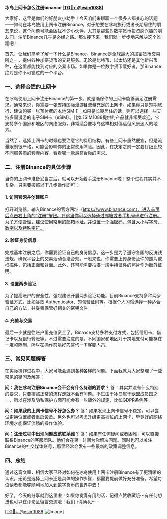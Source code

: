 **冰岛上网卡怎么注册binance [[TG💪+ @esim1088](https://t.me/s/esim1088)]**

大家好，这里是你们的好朋友小助手！今天咱们来聊聊一个很多人都关心的话题——如何在冰岛使用上网卡注册Binance。对于想要在冰岛旅行或者长期居住的朋友来说，这个问题可能会困扰不少小伙伴。尤其是那些对数字货币投资感兴趣的朋友们，注册Binance几乎是必经之路。那么接下来，我们就一步步地来解决这个难题吧！

首先，让我们简单了解一下什么是Binance。Binance是全球最大的加密货币交易所之一，提供各种加密货币的交易服务。无论是比特币、以太坊还是其他新兴币种，在这里都能找到对应的交易市场。如果你是一位数字货币爱好者，那Binance绝对是你不可错过的一个平台。

### 一、选择合适的上网卡

在冰岛使用上网卡注册Binance的第一步，就是确保你的上网卡能够满足注册需求。通常来说，你需要一张支持国际漫游且流量充足的上网卡。如果你只是短期旅行，建议购买一张预付费的本地SIM卡；如果是长期居住的话，则可以选择一些支持多国漫游的电子SIM卡（eSIM）。比如ESIM1088提供的产品就非常受欢迎，它支持多个国家和地区的网络服务，非常适合像冰岛这样相对偏远但风景迷人的地方。

当然了，选择上网卡的时候也要注意它的费用结构。有些上网卡虽然便宜，但是流量限制很严格，可能会影响你的正常使用体验。因此，在决定之前一定要仔细比较不同服务商的套餐内容，看看哪一款最符合你的需求。

### 二、注册Binance的具体步骤

当你的上网卡准备妥当之后，就可以开始着手注册Binance啦！整个过程其实并不复杂，只需要按照以下几步操作即可：

#### 1. 访问官网并创建账户

打开浏览器，输入Binance的官方网址（https://www.binance.com），进入首页后点击右上角的“注册”按钮。在这里你可以选择通过邮箱或者手机号码进行注册。为了方便管理，建议使用常用的邮箱地址，并设置一个强密码，包含大小写字母、数字以及特殊字符。

#### 2. 验证身份信息

完成基本注册之后，你需要验证自己的身份信息。这一步是为了遵守各国的反洗钱法规，确保平台上的交易活动合法合规。一般来说，你需要上传身份证件的照片或扫描件，包括正面和背面。此外，还可能需要拍摄一段手持证件的照片作为额外证明。

#### 3. 设置两步验证

为了提高账户的安全性，强烈建议开启两步验证功能。目前Binance支持多种两步验证方式，比如谷歌 Authenticator、短信验证码等。根据个人习惯选择一种适合自己的方法，并妥善保管好相关的密钥文件。

#### 4. 充值与交易

最后一步就是往账户里充值资金了。Binance支持多种支付方式，包括信用卡、借记卡以及银行转账等。不过需要注意的是，不同国家和地区对于跨境支付可能存在一定的限制，所以在操作前最好先咨询一下客服人员。

### 三、常见问题解答

在实际操作过程中，大家可能会遇到各种各样的问题。下面我就为大家整理了一些常见的疑问及解答：

**问：我在冰岛注册Binance会不会有什么特别的要求？**
答：其实并没有什么特别的要求，只要按照正常的流程走就不会有问题。不过由于冰岛属于欧盟成员国之一，所以在涉及隐私保护方面可能会有一些额外的规定，比如GDPR条例等。

**问：如果我的上网卡信号不好怎么办？**
答：如果发现上网卡信号不稳定，可以尝试更换位置或者重启设备。另外也可以考虑升级更高档位的上网卡，毕竟好的网络环境才能保证流畅的操作体验。

**问：注册过程中出现问题应该联系谁？**
答：如果有任何疑问或者困难，可以直接联系Binance的客服团队。他们会在第一时间为你解决问题。同时也可以关注Binance的社交媒体账号，那里经常会发布一些最新的政策调整信息。

### 四、总结

通过这篇文章，相信大家已经对如何在冰岛使用上网卡注册Binance有了更清晰的认识。无论是选择上网卡还是具体的操作步骤，都需要提前做好充分准备。希望每位读者都能够顺利地加入到数字货币的世界中去！

好了，今天的分享就到这里啦！如果你觉得有用的话，记得点赞收藏哦～有任何想法也可以在评论区留言交流哦！我们下期再见～

[[TG💪+ @esim1088](https://t.me/s/esim1088) ![Image](https://i.postimg.cc/4NQfJmqS/Snipaste-2025-05-13-00-14-12.png)]